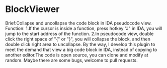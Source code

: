 # BlockViewer
Brief:Collapse and uncollapse the code block in IDA pseudocode view.
Function:
1.If the cursor is inside a function, press hotkey "J" in IDA, you will jump to the start address of the function.
2.In pseudocode view, double click the right space of "{" or "}", you will collapse the block, and then double click right area to uncollapse.
By the way, I develop this plugin to meet the demand that view a big code block in IDA, instead of copying to another editor.The code is open source, you can clone and modify at random. Maybe there are some bugs, welcome to pull requests. 
